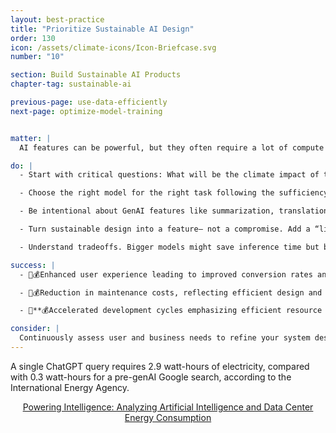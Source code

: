 ```yaml
---
layout: best-practice
title: "Prioritize Sustainable AI Design"
order: 130
icon: /assets/climate-icons/Icon-Briefcase.svg
number: "10"

section: Build Sustainable AI Products
chapter-tag: sustainable-ai

previous-page: use-data-efficiently
next-page: optimize-model-training


matter: |
  AI features can be powerful, but they often require a lot of compute and storage, so high energy use and environmental cost. As PMs who drive responsible innovation, we need to be thoughtful about when and how we use AI. That starts with asking the tough question: do we even need AI here? We also have the critical role to communicate sustainability principles to stakeholders, fostering collaboration as we make intentional choices that serve both users and the planet. 

do: |
  - Start with critical questions: What will be the climate impact of this new AI product?  Is AI the right technology to create the intended output here? Very often the answer is no. [More frugal and effective methods](https://papers.ssrn.com/sol3/papers.cfm?abstract_id=5012869), such as rule based scripting, may be applied.

  - Choose the right model for the right task following the sufficiency principle. Don’t default to LLMs, the aggregated emissions from end-user interactions with LLMs have the highest environmental impact. Instead use smaller, task-specific models whenever possible — they’re often just as effective and far more efficient.

  - Be intentional about GenAI features like summarization, translations, podcast creation. They are energy intensive and heavy in emissions. Avoid making them default. Instead, let users opt in with a clear prompt (e.g., “This podcast uses 3x more energy than text. Proceed?”)

  - Turn sustainable design into a feature— not a compromise. Add a “light mode” option, show users the impact they avoided by choosing it e.g.: “You saved X kWh by using this mode.” and incorporate educational tips, explain what it will use, and how it will be processed, even suggest more optimal solutions.

  - Understand tradeoffs. Bigger models might save inference time but burn more energy in training. Work with your tech team to find the right balance for your use case.

success: |
  - 🧑💰Enhanced user experience leading to improved conversion rates and overall satisfaction

  - 🧑💰Reduction in maintenance costs, reflecting efficient design and execution

  - 🧑**💰Accelerated development cycles emphasizing efficient resource use**

consider: |
  Continuously assess user and business needs to refine your system design. Look for opportunities to simplify, defer, or opt for lighter alternatives to reduce compute without compromising user experience. 
---
```


<div class="bigquote">
  <span class="highlight">A single ChatGPT query requires 2.9 watt-hours of electricity, compared with 0.3 watt-hours for a pre-genAI Google search, according to the International Energy Agency.</span>
</div>

<p style="text-align:center;"><a href="https://www.epri.com/research/products/3002028905">Powering Intelligence: Analyzing Artificial Intelligence and Data Center Energy Consumption</a></p>